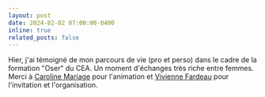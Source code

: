 ```yaml
---
layout: post
date: 2024-02-02 07:00:00-0400
inline: true
related_posts: false
---
```


Hier, j'ai témoigné de mon parcours de vie (pro et perso) dans le cadre de la formation "Oser" du CEA. Un moment d'échanges très riche entre femmes. Merci à [Caroline Mariage](https://www.linkedin.com/in/carolinemariage/) pour l'animation et [Vivienne Fardeau](https://www.linkedin.com/in/vivienne-fardeau-847b2862/) pour l'invitation et l'organisation.